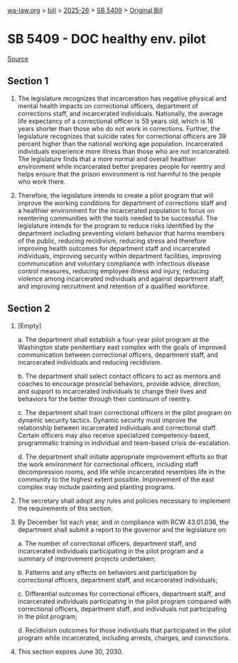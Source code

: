 [wa-law.org](/) > [bill](/bill/) > [2025-26](/bill/2025-26/) > [SB 5409](/bill/2025-26/sb/5409/) > [Original Bill](/bill/2025-26/sb/5409/1/)

# SB 5409 - DOC healthy env. pilot

[Source](http://lawfilesext.leg.wa.gov/biennium/2025-26/Pdf/Bills/Senate%20Bills/5409.pdf)

## Section 1
1. The legislature recognizes that incarceration has negative physical and mental health impacts on correctional officers, department of corrections staff, and incarcerated individuals. Nationally, the average life expectancy of a correctional officer is 59 years old, which is 16 years shorter than those who do not work in corrections. Further, the legislature recognizes that suicide rates for correctional officers are 39 percent higher than the national working age population. Incarcerated individuals experience more illness than those who are not incarcerated. The legislature finds that a more normal and overall healthier environment while incarcerated better prepares people for reentry and helps ensure that the prison environment is not harmful to the people who work there.

2. Therefore, the legislature intends to create a pilot program that will improve the working conditions for department of corrections staff and a healthier environment for the incarcerated population to focus on reentering communities with the tools needed to be successful. The legislature intends for the program to reduce risks identified by the department including preventing violent behavior that harms members of the public, reducing recidivism, reducing stress and therefore improving health outcomes for department staff and incarcerated individuals, improving security within department facilities, improving communication and voluntary compliance with infectious disease control measures, reducing employee illness and injury, reducing violence among incarcerated individuals and against department staff, and improving recruitment and retention of a qualified workforce.

## Section 2
1. [Empty]

    a. The department shall establish a four-year pilot program at the Washington state penitentiary east complex with the goals of improved communication between correctional officers, department staff, and incarcerated individuals and reducing recidivism.

    b. The department shall select contact officers to act as mentors and coaches to encourage prosocial behaviors, provide advice, direction, and support to incarcerated individuals to change their lives and behaviors for the better through their continuum of reentry.

    c. The department shall train correctional officers in the pilot program on dynamic security tactics. Dynamic security must improve the relationship between incarcerated individuals and correctional staff. Certain officers may also receive specialized competency-based, programmatic training in individual and team-based crisis de-escalation.

    d. The department shall initiate appropriate improvement efforts so that the work environment for correctional officers, including staff decompression rooms, and life while incarcerated resembles life in the community to the highest extent possible. Improvement of the east complex may include painting and planting programs.

2. The secretary shall adopt any rules and policies necessary to implement the requirements of this section.

3. By December 1st each year, and in compliance with RCW 43.01.036, the department shall submit a report to the governor and the legislature on:

    a. The number of correctional officers, department staff, and incarcerated individuals participating in the pilot program and a summary of improvement projects undertaken;

    b. Patterns and any effects on behaviors and participation by correctional officers, department staff, and incarcerated individuals;

    c. Differential outcomes for correctional officers, department staff, and incarcerated individuals participating in the pilot program compared with correctional officers, department staff, and individuals not participating in the pilot program;

    d. Recidivism outcomes for those individuals that participated in the pilot program while incarcerated, including arrests, charges, and convictions.

4. This section expires June 30, 2030.
